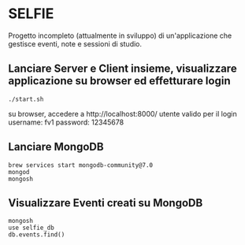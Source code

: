 # SELFIE

Progetto incompleto (attualmente in sviluppo) di un'applicazione che gestisce eventi, note e sessioni di studio.

## Lanciare Server e Client insieme, visualizzare applicazione su browser ed effetturare login

```(bash)
./start.sh
```
su browser, accedere a http://localhost:8000/
utente valido per il login
username: fv1
password: 12345678




## Lanciare MongoDB

```(bash)
brew services start mongodb-community@7.0
mongod
mongosh 
```

## Visualizzare Eventi creati su MongoDB
```(bash)
mongosh
use selfie_db
db.events.find()
```
